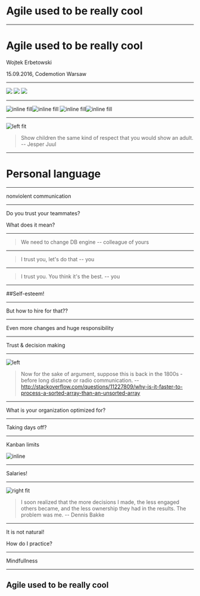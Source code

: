 # Agile used to be really cool
---
# Agile used to be really cool

Wojtek Erbetowski

15.09.2016, Codemotion Warsaw

---
![](http://localhost:8000/images/boys1.jpg)
![](http://localhost:8000/images/boys2.jpg)
![](http://localhost:8000/images/boys3.jpg)

---
![inline fill](http://localhost:8000/images/lions2.jpg)![inline fill](http://localhost:8000/images/lions1.jpg)
![inline fill](http://localhost:8000/images/lions3.jpg)![inline fill](http://localhost:8000/images/lions4.jpg)

---
![left fit](http://localhost:8000/images/child1.jpg)

> Show children the same kind of respect that you would show an adult.
-- Jesper Juul

---
# Personal language

---
nonviolent communication

---
Do you trust your teammates?

What does it mean?

---

> We need to change DB engine
-- colleague of yours

---

> I trust you, let's do that
-- you

---


> I trust you. You think it's the best.
-- you

---
##Self-esteem!

---
But how to hire for that??

---
Even more changes and huge responsibility

---
Trust & decision making

---
![left](http://localhost:8000/images/loco.jpg)

> Now for the sake of argument, suppose this is back in the 1800s - before long distance or radio communication.
-- http://stackoverflow.com/questions/11227809/why-is-it-faster-to-process-a-sorted-array-than-an-unsorted-array

---
What is your organization optimized for?

---
Taking days off?

---
Kanban limits

![inline](http://localhost:8000/images/kanban.jpg)

---
Salaries!

---
![right fit](http://localhost:8000/images/the_decision_maker.jpg)

> I soon realized that the more decisions I made, the less engaged others became, and the less ownership they had in the results. The problem was me.
-- Dennis Bakke

---
It is not natural!

How do I practice?

---
Mindfullness

---
## Agile used to be really cool
